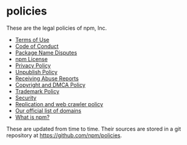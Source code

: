 # policies

These are the legal policies of npm, Inc.

<ul>
<li><a href="/terms">Terms of Use</a></li>
<li><a href="/conduct">Code of Conduct</a></li>
<li><a href="/disputes">Package Name Disputes</a></li>
<li><a href="/npm-license">npm License</a></li>
<li><a href="/privacy">Privacy Policy</a></li>
<li><a href="/unpublish">Unpublish Policy</a></li>
<li><a href="/receiving-reports">Receiving Abuse Reports</a></li>
<li><a href="/dmca">Copyright and DMCA Policy</a></li>
<li><a href="/trademark">Trademark Policy</a></li>
<li><a href="/security">Security</a></li>
<li><a href="/crawlers">Replication and web crawler policy</a></li>
<li><a href="/domains">Our official list of domains</a></li>
<li><a href="/what-is-npm">What is npm?</a></li>
</ul>

These are updated from time to time.  Their sources are stored in a git
repository at <https://github.com/npm/policies>.
